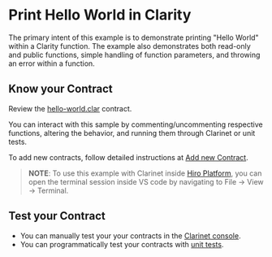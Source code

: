 # Print Hello World in Clarity

The primary intent of this example is to demonstrate printing "Hello World" within a Clarity function. The example also demonstrates both read-only and public functions, simple handling of function parameters, and throwing an error within a function.

## Know your Contract

Review the [hello-world.clar](/examples/hello-world/contracts/hello-world.clar) contract.

You can interact with this sample by commenting/uncommenting respective functions, altering the behavior, and running them through Clarinet or unit tests.

To add new contracts, follow detailed instructions at [Add new Contract](https://docs.hiro.so/clarinet/how-to-guides/how-to-add-contract).

> **NOTE**: To use this example with Clarinet inside [Hiro Platform](https://platform.hiro.so), you can open the terminal session inside VS code by navigating to File -> View -> Terminal.

## Test your Contract

- You can manually test your your contracts in the [Clarinet console](https://docs.hiro.so/clarinet/how-to-guides/how-to-test-contract#load-contracts-in-a-console).
- You can programmatically test your contracts with [unit tests](https://docs.hiro.so/clarinet/how-to-guides/how-to-test-contract).
